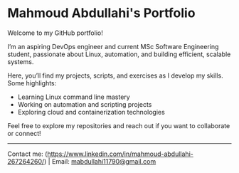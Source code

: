 # Mahmoud Abdullahi's Portfolio

Welcome to my GitHub portfolio!  

I’m an aspiring DevOps engineer and current MSc Software Engineering student, passionate about Linux, automation, and building efficient, scalable systems.  

Here, you’ll find my projects, scripts, and exercises as I develop my skills. Some highlights:  

- Learning Linux command line mastery  
- Working on automation and scripting projects  
- Exploring cloud and containerization technologies  

Feel free to explore my repositories and reach out if you want to collaborate or connect!  

---

Contact me: (https://www.linkedin.com/in/mahmoud-abdullahi-267264260/) | Email: mabdullahi11790@gmail.com
